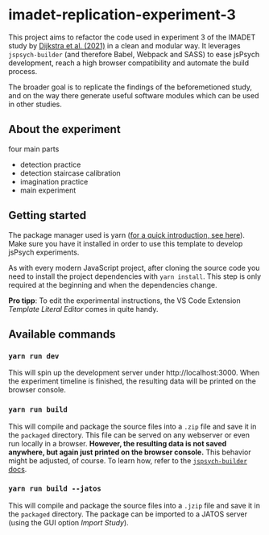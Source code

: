 # imadet-replication-experiment-3

This project aims to refactor the code used in experiment 3 of the IMADET study by [Dijkstra et al. (2021)][3] in a clean and modular way. It leverages `jspsych-builder` (and therefore Babel, Webpack and SASS) to ease jsPsych development, reach a high browser compatibility and automate the build process.

The broader goal is to replicate the findings of the beforemetioned study, and on the way there generate useful software modules which can be used in other studies.

## About the experiment

four main parts

- detection practice
- detection staircase calibration
- imagination practice
- main experiment

## Getting started

The package manager used is yarn ([for a quick introduction, see here][1]). Make sure you have it installed in order to use this template to develop jsPsych experiments.

As with every modern JavaScript project, after cloning the source code you need to install the project dependencies with `yarn install`. This step is only required at the beginning and when the dependencies change.

**Pro tipp**: To edit the experimental instructions, the VS Code Extension _Template Literal Editor_ comes in quite handy.

## Available commands

### `yarn run dev`

This will spin up the development server under http://localhost:3000. When the experiment timeline is finished, the resulting data will be printed on the browser console.

### `yarn run build`

This will compile and package the source files into a `.zip` file and save it in the `packaged` directory. This file can be served on any webserver or even run locally in a browser. **However, the resulting data is not saved anywhere, but again just printed on the browser console.** This behavior might be adjusted, of course. To learn how, refer to the [`jspsych-builder` docs][2].

### `yarn run build --jatos`

This will compile and package the source files into a `.jzip` file and save it in the `packaged` directory. The package can be imported to a JATOS server (using the GUI option _Import Study_).

[1]: https://yarnpkg.com/getting-started
[2]: https://github.com/bjoluc/jspsych-builder
[3]: https://doi.org/10.1016/j.cognition.2021.104719

